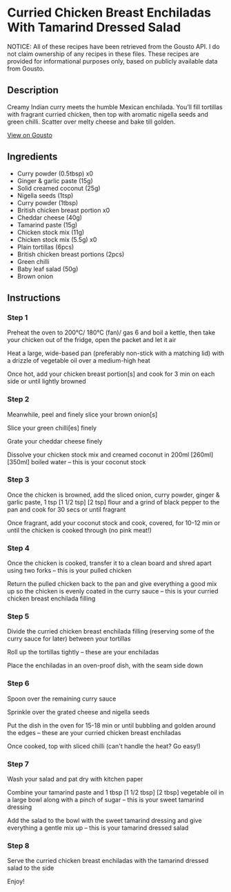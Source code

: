 # Curried Chicken Breast Enchiladas With Tamarind Dressed Salad

NOTICE: All of these recipes have been retrieved from the Gousto API. I do not claim ownership of any recipes in these files. These recipes are provided for informational purposes only, based on publicly available data from Gousto.

## Description

Creamy Indian curry meets the humble Mexican enchilada. You’ll fill tortillas with fragrant curried chicken, then top with aromatic nigella seeds and green chilli. Scatter over melty cheese and bake till golden.

[View on Gousto](https://www.gousto.co.uk/recipes/cookbook/curried-chicken-breast-enchiladas-with-tamarind-dressed-salad)

## Ingredients

- Curry powder (0.5tbsp) x0
- Ginger & garlic paste (15g)
- Solid creamed coconut (25g)
- Nigella seeds (1tsp)
- Curry powder (1tbsp)
- British chicken breast portion x0
- Cheddar cheese (40g)
- Tamarind paste (15g)
- Chicken stock mix (11g)
- Chicken stock mix (5.5g) x0
- Plain tortillas (6pcs)
- British chicken breast portions (2pcs)
- Green chilli
- Baby leaf salad (50g)
- Brown onion

## Instructions


### Step 1

Preheat the oven to 200°C/ 180°C (fan)/ gas 6 and boil a kettle, then take your chicken out of the fridge, open the packet and let it air

Heat a large, wide-based pan (preferably non-stick with a matching lid) with a drizzle of vegetable oil over a medium-high heat

Once hot, add your chicken breast portion[s] and cook for 3 min on each side or until lightly browned


### Step 2

Meanwhile, peel and finely slice your brown onion[s]

Slice your green chilli[es] finely

Grate your cheddar cheese finely

Dissolve your chicken stock mix and creamed coconut in 200ml <span class="text-purple">[260ml]</span> <span class="text-danger">[350ml] </span>boiled water – this is your coconut stock


### Step 3

Once the chicken is browned, add the sliced onion, curry powder, ginger & garlic paste, 1 tsp <span class="text-purple">[1 1/2 tsp]</span> <span class="text-danger">[2 tsp]</span> flour and a grind of black pepper to the pan and cook for 30 secs or until fragrant

Once fragrant, add your coconut stock and cook, covered, for 10-12 min or until the chicken is cooked through (no pink meat!)


### Step 4

Once the chicken is cooked, transfer it to a clean board and shred apart using two forks – this is your pulled chicken

Return the pulled chicken back to the pan and give everything a good mix up so the chicken is evenly coated in the curry sauce – this is your curried chicken breast enchilada filling


### Step 5

Divide the curried chicken breast enchilada filling (reserving some of the curry sauce for later) between your tortillas

Roll up the tortillas tightly – these are your enchiladas

Place the enchiladas in an oven-proof dish, with the seam side down


### Step 6

Spoon over the remaining curry sauce

Sprinkle over the grated cheese and nigella seeds

Put the dish in the oven for 15-18 min or until bubbling and golden around the edges – these are your curried chicken breast enchiladas

Once cooked, top with sliced chilli (can't handle the heat? Go easy!)


### Step 7

Wash your salad and pat dry with kitchen paper

Combine your tamarind paste and 1 tbsp <span class="text-purple">[1 1/2 tbsp] </span><span class="text-danger">[2 tbsp]</span> vegetable oil in a large bowl along with a pinch of sugar – this is your sweet tamarind dressing

Add the salad to the bowl with the sweet tamarind dressing and give everything a gentle mix up – this is your tamarind dressed salad

### Step 8

Serve the curried chicken breast enchiladas with the tamarind dressed salad to the side

Enjoy!

